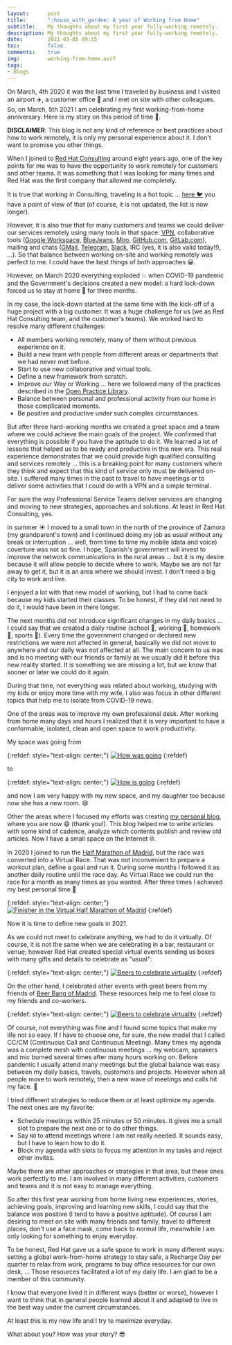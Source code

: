 ```yaml
---
layout:      post
title:       ":house_with_garden: A year of Working from Home"
subtitle:    My thoughts about my first year fully-working remotely.
description: My thoughts about my first year fully-working remotely.
date:        2021-03-05 09:15
toc:         false
comments:    true
img:         working-from-home.avif
tags: 
- Blogs
---
```


On March, 4th 2020 it was the last time I traveled by business and I visited an airport :airplane:,
a customer office :office: and I met on site with other colleagues. So, on March, 5th 2021 I am
celebrating my first working-from-home anniversary. Here is my story on this period of time :calendar:.

**DISCLAIMER**: This blog is not any kind of reference or best practices about how to work remotely, it is only
my personal experience about it. I don't want to promise you other things.

When I joined to [Red Hat Consulting](https://www.redhat.com/en/services/consulting) around eight years ago, one
of the key points for me was to have the opportunity to work remotely for customers and other teams. It was
something that I was looking for many times and Red Hat was the first company that allowed me completely. 

It is true that working in Consulting, traveling is a hot topic ... 
[here :bird:](https://twitter.com/jromanmartin/status/1035834830536228865) you have a
point of view of that (of course, it is not updated, the list is now longer).

However, it is also true that for many customers and teams we could deliver our services remotely using many
tools in that space: [VPN](https://en.wikipedia.org/wiki/Virtual_private_network), collaborative tools 
([Google Workspace](https://workspace.google.com/), [BlueJeans](https://www.bluejeans.com/), [Miro](https://miro.com/), 
[GitHub.com](http://github.com/), [GitLab.com](https://about.gitlab.com/)), 
mailing and chats ([GMail](https://mail.google.com/), [Telegram](https://telegram.org/), [Slack](https://slack.com/), 
IRC (yes, it is also valid today!!), ...). So that balance between working on-site and working remotely was 
perfect to me. I could have the best things of both approaches :grinning:.

However, on March 2020 everything exploded :boom: when COVID-19 pandemic and the Government's decisions created a new
model: a hard lock-down forced us to stay at home :house_with_garden: for three months.   

In my case, the lock-down started at the same time with the kick-off of a huge project with a big customer. It was a huge
challenge for us (we as Red Hat Consulting team, and the customer's teams). We worked hard to resolve many different challenges:

* All members working remotely, many of them without previous experience on it.
* Build a new team with people from different areas or departments that we had never met before.
* Start to use new collaborative and virtual tools.
* Define a new framework from scratch.
* Improve our Way or Working ... here we followed many of the practices
described in the [Open Practice Library](https://openpracticelibrary.com/).
* Balance between personal and professional activity from our home in those complicated moments.
* Be positive and productive under such complex circumstances.

But after three hard-working months we created a great space and a team where we could achieve the main goals
of the project. We confirmed that everything is possible if you have the aptitude to do it. We learned a lot of lessons
that helped us to be ready and productive in this new era. This real experience demonstrates that we could provide
high qualified consulting and services remotely ... this is a breaking point for many customers where they think and expect that
this kind of service only must be delivered on-site. I suffered many times in the past to travel to have meetings
or to deliver some activities that I could do with a VPN and a simple terminal.

For sure the way Professional Service Teams deliver services are changing and moving to new strategies,
approaches and solutions. At least in Red Hat Consulting, yes.

In summer :sunny: I moved to a small town in the north of the province of Zamora (my grandparent's town) and I continued
doing my job as usual without any break or interruption ... well, from time to time my mobile (data and voice) coverture
was not so fine. I hope, Spanish's government will invest to improve the network communications in the rural areas ... 
but it is my desire because it will allow people to decide where to work. Maybe we are not far away to get it, but
it is an area where we should invest. I don't need a big city to work and live.

I enjoyed a lot with that new model of working, but I had to come back because my kids started their classes.
To be honest, if they did not need to do it, I would have been in there longer. 

The next months did not introduce significant changes in my daily basics ... I could say that we created a 
daily routine (school :school:, working :construction_worker:, homework :notebook:, sports :running:). Every time
the government changed or declared new restrictions we were not affected in general, basically we
did not move to anywhere and our daily was not affected at all. The main concern to us was and is no meeting with
our friends or family as we usually did it before this new reality started. It is something we are missing
a lot, but we know that sooner or later we could do it again.

During that time, not everything was related about working, studying with my kids or enjoy more time with
my wife, I also was focus in other different topics that help me to isolate from COVID-19 news. 

One of the areas was to improve my own professional desk. After working from home many days and hours I realized
that it is very important to have a conformable, isolated, clean and open space to work productivity.

My space was going from

{:refdef: style="text-align: center;"}
[![](/images/wfh/how-was-going.avif "How was going")]({{site.url}}/images/wfh/how-was-going.avif)
{:refdef}

to

{:refdef: style="text-align: center;"}
[![](/images/wfh/how-is-going.avif "How is going")]({{site.url}}/images/wfh/how-is-going.avif)
{:refdef}

and now I am very happy with my new space, and my daughter too because now she has a new room. :smile:

Other the areas where I focused my efforts was creating [my personal blog](https://blog.jromanmartin.io), where
you are now :smile: (thank you!). This blog helped me to write articles with some kind of cadence, analyze
which contents publish and review old articles. Now I have a small space on the Internet :globe_with_meridians:.

In 2020 I joined to run the [Half Marathon of Madrid](https://www.mediomaratonmadrid.es/), but the race was
converted into a Virtual Race. That was not inconvenient to prepare a workout plan, define a goal and run it.
During some months I followed it as another daily routine until the race day. As Virtual Race we could run
the race for a month as many times as you wanted. After three times I achieved my best personal time :muscle: 

{:refdef: style="text-align: center;"}
[![](/images/wfh/virtual-half-marathon-madrid-finisher.avif "Finisher in the Virtual Half Marathon of Madrid")]({{site.url}}/images/wfh/virtual-half-marathon-madrid-finisher.avif)
{:refdef}

Now it is time to define new goals in 2021.

As we could not meet to celebrate anything, we had to do it virtually. Of course, it is not the same when we are
celebrating in a bar, restaurant or venue; however Red Hat created special virtual events sending us boxes with
many gifts and details to celebrate as "usual":

{:refdef: style="text-align: center;"}
[![](/images/wfh/virtual-events.avif "Beers to celebrate virtuality")]({{site.url}}/images/wfh/virtual-events.avif)
{:refdef}


On the other hand, I celebrated other events with great beers from my friends
of [Beer Bang of Madrid](https://beerbangmadrid.com/). These resources help me to feel close to my friends and co-workers.

{:refdef: style="text-align: center;"}
[![](/images/wfh/virtual-beers.avif "Beers to celebrate virtuality")]({{site.url}}/images/wfh/virtual-beers.avif)
{:refdef}

Of course, not everything was fine and I found some topics that make my life not so easy. If I have to choose one, for
sure, the new model that I called CC/CM (Continuous Call and Continuous Meeting). Many times my agenda was
a complete mesh with continuous meetings ... my webcam, speakers and mic burned several times after many hours working on.
Before pandemic I usually attend many meetings but the global balance was easy between my daily basics, travels,
customers and projects. However when all people move to work remotely, then a new wave of meetings and calls hit my face. :facepalm: 

I tried different strategies to reduce them or at least optimize my agenda. The next ones are my favorite:

- Schedule meetings within 25 minutes or 50 minutes. It gives me a small slot to prepare the next one or to do other things.
- Say `NO` to attend meetings where I am not really needed. It sounds easy, but I have to learn how to do it.
- Block my agenda with slots to focus my attention in my tasks and reject other invites.

Maybe there are other approaches or strategies in that area, but these ones work perfectly to me. I am
involved in many different activities, customers and teams and it is not easy to manage everything.

So after this first year working from home living new experiences, stories, achieving goals, improving and
learning new skills, I could say that the balance was positive (I tend to have a positive aptitude). Of course
I am desiring to meet on site with many friends and family, travel to different places, don't use
a face mask, come back to normal life, meanwhile I am only looking for something to enjoy everyday.

To be honest, Red Hat gave us a safe space to work in many different ways: setting a global work-from-home strategy
to stay safe, a Recharge Day per quarter to relax from work, programs to buy office resources for our own desk, ...
Those resources facilitated a lot of my daily life. I am glad to be a member of this community.

I know that everyone lived it in different ways (better or worse), however I want to think that in general
people learned about it and adapted to live in the best way under the current circumstances. 

At least this is my new life and I try to maximize everyday. 

What about you? How was your story? :sunglasses:
